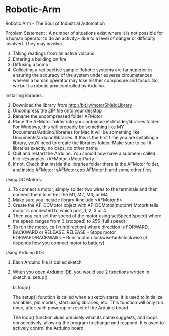 # Robotic-Arm

Robotic Arm - The Soul of Industrial Automation

Problem Statement : A number of situations exist where it is not possible for a human operator to do an activity:- due to a level of danger or difficulty involved. They may involve-
1. Taking readings from an active volcano
2. Entering a building on fire
3. Diffusing a bomb
4. Collecting a radioactive sample
Robotic systems are far superior in ensuring the accuracy of the system under adverse circumstances wherein a human operator may lose his/her composure and focus. So, we built a robotic arm controlled by Arduino.

Installing libraries:
1. Download the library from http://bit.ly/motorShieldLibrary
2. Uncompress the ZIP file onto your desktop
3. Rename the uncompressed folder AFMotor
4. Place the AFMotor folder into your arduinosketchfolder/libraries folder. For Windows, this will probably be something like MY Documents/Arduino/libraries for Mac it will be something like Documents/arduino/libraries. If this is the first time you are installing a library, you'll need to create the libraries folder. Make sure to call it libraries exactly, no caps, no other name.
5. Quit and restart the Arduino. You should now have a submenu called File->Examples->AFMotor->MotorParty
6. If not, Check that inside the libraries folder there is the AFMotor folder, and inside AFMotor isAFMotor.cpp AFMotor.h and some other files

Using DC Motors:
1. To connect a motor, simply solder two wires to the terminals and then connect them to either the M1, M2, M3, or M4
2. Make sure you include library
#include <AFMotor.h>
3. Create the AF_DCMotor object with AF_DCMotor(motor#)
Motor# tells motor is connected to which port, 1, 2, 3 or 4
4. Then you can set the speed of the motor using setSpeed(speed) where the speed ranges from 0 (stopped) to 255 (full speed)
5. To run the motor, call run(direction) where direction is FORWARD, BACKWARD or RELEASE.
   RELEASE – Stops motor
   FORWARD/BACKWARD – Runs motor clockwise/anticlockwise (it depends how you connect motor to battery)

Using Arduino IDE:
1. Each Arduino file is called sketch 
2. When you open Arduino IDE, you would see 2 functions written in sketch
   a. setup()
   
   b. loop()
   
	The setup() function is called when a sketch starts. It is used to initialize variables, pin modes, start using libraries, etc. This function will only run once, after each powerup or reset of the Arduino 
  board.
  

	The loop() function does precisely what its name suggests, and loops consecutively, allowing the program to change and respond. It is used to actively control the Arduino board. 





